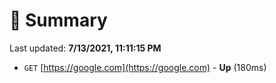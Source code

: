 # 📖 Summary
Last updated: **7/13/2021, 11:11:15 PM**

- `GET` [https://google.com](https://google.com) - **Up** (180ms)
